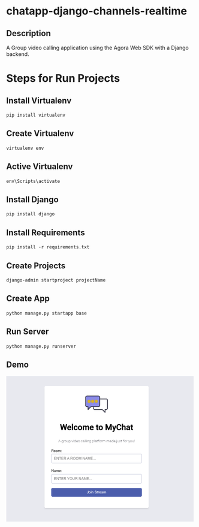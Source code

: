 # chatapp-django-channels-realtime

## Description 
A Group video calling application using the Agora Web SDK with a Django backend.

# Steps for Run Projects

## Install Virtualenv
```
pip install virtualenv
```
## Create Virtualenv
```
virtualenv env
```
## Active Virtualenv 
```
env\Scripts\activate
```
## Install Django
```
pip install django
```
## Install Requirements
```
pip install -r requirements.txt
```
## Create Projects
```
django-admin startproject projectName
```
## Create App
```
python manage.py startapp base
```
## Run Server
```
python manage.py runserver
```

## Demo
<img src="./screenshots/sigin.png" hight="500" width="500"/>